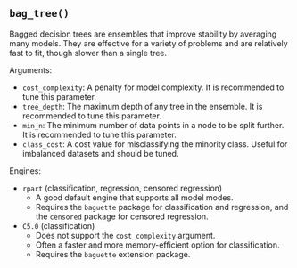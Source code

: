 ## `bag_tree()`

Bagged decision trees are ensembles that improve stability by averaging many models. They are effective for a variety of problems and are relatively fast to fit, though slower than a single tree.

Arguments:
* `cost_complexity`: A penalty for model complexity. It is recommended to tune this parameter.
* `tree_depth`: The maximum depth of any tree in the ensemble. It is recommended to tune this parameter.
* `min_n`: The minimum number of data points in a node to be split further. It is recommended to tune this parameter.
* `class_cost`: A cost value for misclassifying the minority class. Useful for imbalanced datasets and should be tuned.

Engines:
* `rpart` (classification, regression, censored regression)
    - A good default engine that supports all model modes.
    - Requires the `baguette` package for classification and regression, and the `censored` package for censored regression.
* `C5.0` (classification)
    - Does not support the `cost_complexity` argument.
    - Often a faster and more memory-efficient option for classification.
    - Requires the `baguette` extension package.

